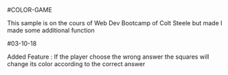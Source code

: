 #COLOR-GAME

This sample is on the cours of Web Dev Bootcamp of Colt Steele but made I made some additional function

#03-10-18

Added Feature :
If the player choose the wrong answer the squares will change its color according to the correct answer
